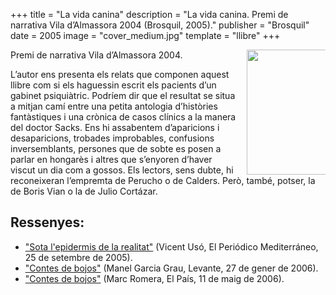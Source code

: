 +++
title = "La vida canina"
description = "La vida canina. Premi de narrativa Vila d’Almassora 2004 (Brosquil, 2005)."
publisher = "Brosquil"
date = 2005
image = "cover_medium.jpg"
template = "llibre"
+++

<img src="/llibres/lavidacanina/cover_medium.jpg" style="max-width: 25%; width: 200px; height: auto; float: right; margin: 0 0 0 1em;" />

Premi de narrativa Vila d’Almassora 2004.

L’autor ens presenta els relats que componen aquest llibre com si els haguessin escrit els pacients d’un gabinet psiquiàtric. Podríem dir que el resultat se situa a mitjan camí entre una petita antologia d’històries fantàstiques i una crònica de casos clínics a la manera del doctor Sacks. Ens hi assabentem d’aparicions i desaparicions, trobades improbables, confusions inversemblants, persones que de sobte es posen a parlar en hongarès i altres que s’enyoren d’haver viscut un dia com a gossos. Els lectors, sens dubte, hi reconeixeran l’empremta de Perucho o de Calders. Però, també, potser, la de Boris Vian o la de Julio Cortázar.

## Ressenyes:

- ["Sota l'epidermis de la realitat"](2005-09-25-mediterraneo-cuadernos-lavidacanina.pdf) (Vicent Usó, El Periódico Mediterráneo, 25 de setembre de 2005).
- ["Contes de bojos"](2006-01-27-levante-posdata-lavidacanina.pdf) (Manel Garcia Grau, Levante, 27 de gener de 2006).
- ["Contes de bojos"](http://elpais.com/diario/2006/05/11/quaderncat/1147308321_850215.html) (Marc Romera, El País, 11 de maig de 2006).
